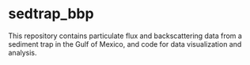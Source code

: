 # sedtrap_bbp
This repository contains particulate flux and backscattering data from a sediment trap in the Gulf of Mexico, and code for data visualization and analysis.
